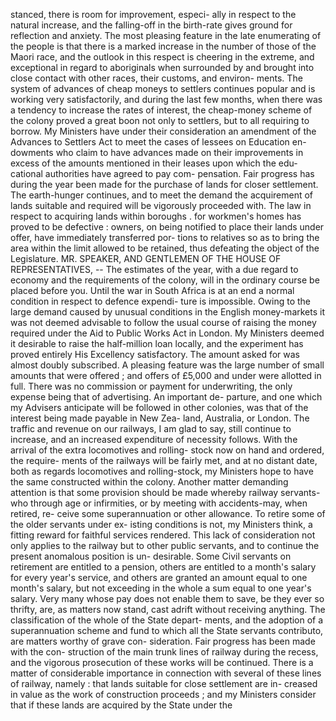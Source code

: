 stanced, there is room for improvement, especi- ally in respect to the natural increase, and the falling-off in the birth-rate gives ground for reflection and anxiety. The most pleasing feature in the late enumerating of the people is that there is a marked increase in the number of those of the Maori race, and the outlook in this respect is cheering in the extreme, and exceptional in regard to aboriginals when surrounded by and brought into close contact with other races, their customs, and environ- ments. The system of advances of cheap moneys to settlers continues popular and is working very satisfactorily, and during the last few months, when there was a tendency to increase the rates of interest, the cheap-money scheme of the colony proved a great boon not only to settlers, but to all requiring to borrow. My Ministers have under their consideration an amendment of the Advances to Settlers Act to meet the cases of lessees on Education en- dowments who claim to have advances made on their improvements in excess of the amounts mentioned in their leases upon which the edu- cational authorities have agreed to pay com- pensation. Fair progress has during the year been made for the purchase of lands for closer settlement. The earth-hunger continues, and to meet the demand the acquirement of lands suitable and required will be vigorously proceeded with. The law in respect to acquiring lands within boroughs . for workmen's homes has proved to be defective : owners, on being notified to place their lands under offer, have immediately transferred por- tions to relatives so as to bring the area within the limit allowed to be retained, thus defeating the object of the Legislature. MR. SPEAKER, AND GENTLEMEN OF THE HOUSE OF REPRESENTATIVES, -- The estimates of the year, with a due regard to economy and the requirements of the colony, will in the ordinary course be placed before you. Until the war in South Africa is at an end a normal condition in respect to defence expendi- ture is impossible. Owing to the large demand caused by unusual conditions in the English money-markets it was not deemed advisable to follow the usual course of raising the money required under the Aid to Public Works Act in London. My Ministers deemed it desirable to raise the half-million loan locally, and the experiment has proved entirely His Excellency satisfactory. The amount asked for was almost doubly subscribed. A pleasing feature was the large number of small amounts that were offered ; and offers of £5,000 and under were allotted in full. There was no commission or payment for underwriting, the only expense being that of advertising. An important de- parture, and one which my Advisers anticipate will be followed in other colonies, was that of the interest being made payable in New Zea- land, Australia, or London. The traffic and revenue on our railways, I am glad to say, still continue to increase, and an increased expenditure of necessity follows. With the arrival of the extra locomotives and rolling- stock now on hand and ordered, the require- ments of the railways will be fairly met, and at no distant date, both as regards locomotives and rolling-stock, my Ministers hope to have the same constructed within the colony. Another matter demanding attention is that some provision should be made whereby railway servants-who through age or infirmities, or by meeting with accidents-may, when retired, re- ceive some superannuation or other allowance. To retire some of the older servants under ex- isting conditions is not, my Ministers think, a fitting reward for faithful services rendered. This lack of consideration not only applies to the railway but to other public servants, and to continue the present anomalous position is un- desirable. Some Civil servants on retirement are entitled to a pension, others are entitled to a month's salary for every year's service, and others are granted an amount equal to one month's salary, but not exceeding in the whole a sum equal to one year's salary. Very many whose pay does not enable them to save, be they ever so thrifty, are, as matters now stand, cast adrift without receiving anything. The classification of the whole of the State depart- ments, and the adoption of a superannuation scheme and fund to which all the State servants contributo, are matters worthy of grave con- sideration. Fair progress has been made with the con- struction of the main trunk lines of railway during the recess, and the vigorous prosecution of these works will be continued. There is a matter of considerable importance in connection with several of these lines of railway, namely : that lands suitable for close settlement are in- creased in value as the work of construction proceeds ; and my Ministers consider that if these lands are acquired by the State under the 